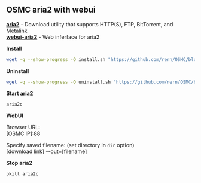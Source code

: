 OSMC aria2 with webui
---

[**aria2**](https://aria2.github.io/) - Download utility that supports HTTP(S), FTP, BitTorrent, and Metalink  
[**webui-aria2**](https://github.com/ziahamza/webui-aria2) - Web inferface for aria2  


**Install**  
```sh
wget -q --show-progress -O install.sh "https://github.com/rern/OSMC/blob/master/aria2/install.sh?raw=1"; chmod +x install.sh; ./install.sh
```

**Uninstall**  
```sh
wget -q --show-progress -O uninstall.sh "https://github.com/rern/OSMC/blob/master/aria2/uninstall.sh?raw=1"; chmod +x uninstall.sh; ./uninstall.sh
```

**Start aria2**  
```sh
aria2c
```

**WebUI**  
  
Browser URL:  
\[OSMC IP]:88  

Specify saved filename: (set directory in `dir` option)  
[download link] --out=[filename]  

**Stop aria2**  
```sh
pkill aria2c
```
